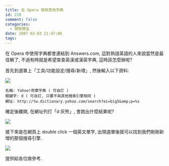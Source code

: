 ```yaml
---
title: 在 Opera 使用其他字典
id: 218
comment: false
categories:
  - 頭殼壞去
date: 2007-02-03 21:47:00
tags:
---
```


在 Opera 中使用字典都會連結到 Answers.com,
這對熟諳英語的人來說當然是最佳解了,
不過有時就是希望查查英漢或漢英字典,
這時該怎麼辦呢?

首先到選單上「工具/功能設定/搜尋/新增」, 然後輸入以下資料:

![](http://farm1.static.flickr.com/166/378300526_edd32a4aa9.jpg?v=0)

    名稱: Yahoo!奇摩字典 ( 可自訂 )
    關鍵字: d ( 可自訂, 只要不與其他搜尋引擎相同 )
    網址: http://tw.dictionary.yahoo.com/search?ei=big5&amp;p=%s

確定後離開, 在網址列打「d 灰熊」, 會跑出什麼結果呢?

[![](http://farm1.static.flickr.com/148/378300527_cc59e3422b_m.jpg)](http://www.flickr.com/photos/munouzin/378300527/)

接下來是在網頁上 double click 一個英文單字,
出現選單後就可以找到我們剛剛新增的那個搜尋引擎.

![](http://farm1.static.flickr.com/165/378300530_df1f1f62cc.jpg?v=0)

提供給各位做參考.